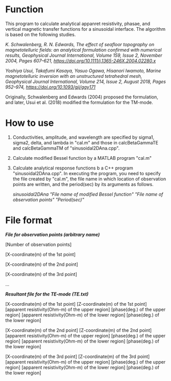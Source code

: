 # Function
This program to calculate analytical appanret resistivity, phasae, and vertical magnetic transfer functions for a sinusoidal interface.
The algorithm is based on the following studies.

*K. Schwalenberg, R. N. Edwards, The effect of seafloor topography on magnetotelluric fields: an analytical formulation confirmed with numerical results, Geophysical Journal International, Volume 159, Issue 2, November 2004, Pages 607–621, https://doi.org/10.1111/j.1365-246X.2004.02280.x*

*Yoshiya Usui, Takafumi Kasaya, Yasuo Ogawa, Hisanori Iwamoto, Marine magnetotelluric inversion with an unstructured tetrahedral mesh, Geophysical Journal International, Volume 214, Issue 2, August 2018, Pages 952–974, https://doi.org/10.1093/gji/ggy171*

Originally, Schwalenberg and Edwards (2004) proposed the formulation, and later, Usui et al. (2018) modified the formulation for the TM-mode.

# How to use
1) Conductivities, amplitude, and wavelength are specified by sigma1, sigma2, delta, and lambda in "cal.m" and those in calcBetaGammaTE and calcBetaGammaTM of "sinusoidal2DAna.cpp".
2) Calculate modified Bessel function by a MATLAB program "cal.m"
3) Calculate analytical response functions b a C++ program "sinusoidal2DAna.cpp". In executing the program, you need to specify the file created by "cal.m", the file name in which location of observation points are written, and the period(sec) by its arguments as follows.

   *sinusoidal2DAna  "File name of modified Bessel function" "File name of observation points" "Period(sec)"*

# File format
  ***File for observation points (arbitrary name)***

  [Number of observation points]

  [X-coordinate(m) of the 1st point]

  [X-coordinate(m) of the 2nd point]

  [X-coordinate(m) of the 3rd point]

  ...
  
  ***Resultant file for the TE-mode (TE.txt)***
  
  [X-coordinate(m) of the 1st point] [Z-coordinate(m) of the 1st point] [apparent resistivity(Ohm-m) of the upper region]  [phase(deg.) of the upper region]  [apparent resistivity(Ohm-m) of the lower region]  [phase(deg.) of the lower region]
  
  [X-coordinate(m) of the 2nd point] [Z-coordinate(m) of the 2nd point] [apparent resistivity(Ohm-m) of the upper region]  [phase(deg.) of the upper region]  [apparent resistivity(Ohm-m) of the lower region]  [phase(deg.) of the lower region]
  
  [X-coordinate(m) of the 3rd point] [Z-coordinate(m) of the 3rd point] [apparent resistivity(Ohm-m) of the upper region]  [phase(deg.) of the upper region]  [apparent resistivity(Ohm-m) of the lower region]  [phase(deg.) of the lower region]
 
